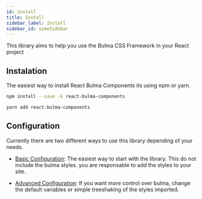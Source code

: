 ```yaml
---
id: install
title: Install
sidebar_label: Install
sidebar_id: someSidebar
---
```


This library aims to help you use the Bulma CSS Framework in your React project

## Instalation

The easiest way to install React Bulma Components its using npm or yarn.

```bash
npm install --save -E react-bulma-components
```

```bash
yarn add react-bulma-components
```

## Configuration

Currently there are two different ways to use this library depending of your needs.

- [Basic Configuration](./basic-configuration): The easiest way to start with the library. This do not include the bulma styles. you are responsable to add the styles to your site.

- [Advanced Configuration](./advanced-configuration): If you want more control over bulma, change the default variables or simple treeshaking of the styles imported.